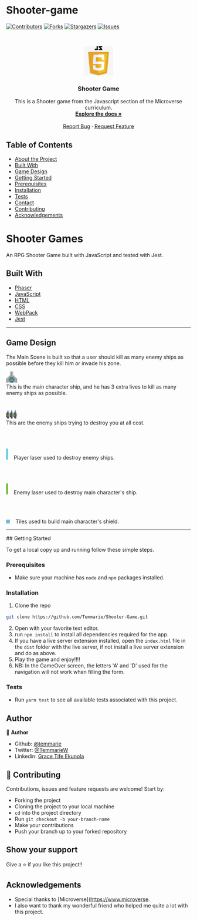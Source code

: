 # Shooter-game


<!--
*** Thanks for checking out this README Template. If you have a suggestion that would
*** make this better, please fork the repo and create a pull request or simply open
*** an issue with the tag "enhancement".
*** Thanks again! Now go create something AMAZING! :D
-->

<!-- PROJECT SHIELDS -->
<!--
*** I'm using markdown "reference style" links for readability.
*** Reference links are enclosed in brackets [ ] instead of parentheses ( ).
*** See the bottom of this document for the declaration of the reference variables
*** for contributors-url, forks-url, etc. This is an optional, concise syntax you may use.
*** https://www.markdownguide.org/basic-syntax/#reference-style-links
-->
[![Contributors][contributors-shield]][contributors-url]
[![Forks][forks-shield]][forks-url]
[![Stargazers][stars-shield]][stars-url]
[![Issues][issues-shield]][issues-url]

<!-- PROJECT LOGO -->
<br />
<p align="center">
  <a href="https://github.com/Temmarie/Shooter-game/tree/feature">
    <img src="https://github.com/Temmarie/Todo-list-app/blob/feature/src/images/JS.jpg" alt="Logo" width="80" height="80">
  </a>

  <h3 align="center">Shooter Game</h3>

  <p align="center">
    This is a Shooter game from the Javascript section of the Microverse curriculum.
    <br />
    <a href="https://github.com/Temmarie/Shooter-game"><strong>Explore the docs »</strong></a>
    <br />
    <br />
    <a href="https://github.com/Temmarie/Shooter-game/issues">Report Bug</a>
    ·
    <a href="https://github.com/Temmarie/Shooter-game/issues">Request Feature</a>
  </p>
</p>

<!-- TABLE OF CONTENTS -->
## Table of Contents

* [About the Project](#about-the-project)
* [Built With](#built-with)
* [Game Design](#game-design)
* [Getting Started](#getting-started)
* [Prerequisites](#prerequisites)
* [Installation](#installation)
* [Tests](#tests)
* [Contact](#Authors)
* [Contributing](#contributing)
* [Acknowledgements](#acknowledgements)

# Shooter Games
An RPG Shooter Game built with JavaScript and tested with Jest.


## Built With

* [Phaser](http://phaser.io/)
* [JavaScript](https://en.wikipedia.org/wiki/JavaScript)
* [HTML](https://en.wikipedia.org/wiki/HTML)
* [CSS](https://en.wikipedia.org/wiki/Cascading_Style_Sheets)
* [WebPack](https://webpack.js.org/)
* [Jest](https://jestjs.io/docs/en/getting-started)

<hr>


## Game Design
The Main Scene is built so that a user should kill as many enemy ships as possible before they kill him or invade his zone.

<img src="./assets/images/sprPlayer.png" alt="Logo" width="30" height="30"> <br>
This is the main character ship, and he has 3 extra lives to kill as many enemy ships as possible.
<br>
<br>

<img src="./assets/images/sprEnemy0.png" alt="Logo" width="30" height="30"> <br>
This are the enemy ships trying to destroy you at all cost.

<br>
<br>

<img src="./assets/images/sprLaserPlayer.png" alt="Logo" width="5" height="30"> &nbsp;&nbsp; Player laser used to destroy enemy ships.

<br>
<br>

<img src="./assets/images/sprLaserEnemy.png" alt="Logo" width="5" height="30"> &nbsp;&nbsp; Enemy laser used to destroy main character's ship.

<br>
<br>

<img src="./assets/images/sprShieldTile.png" alt="Logo" width="10" height="10"> &nbsp;&nbsp; Tiles used to build main character's shield. 
<hr>
<!-- GETTING STARTED -->
## Getting Started

To get a local copy up and running follow these simple steps.

### Prerequisites
- Make sure your machine has `node` and `npm` packages installed.

### Installation
 
1. Clone the repo
```sh
git clone https://github.com/Temmarie/Shooter-Game.git
```
2. Open with your favorite text editor.
3. run `npm install` to install all dependencies required for the app.
4. If you have a live server extension installed, open the `index.html` file in the `dist` folder with the live server, if not install a live server extension and do as above.
5. Play the game and enjoy!!!!
6. NB: In the GameOver screen, the letters 'A' and 'D' used for the navigation will not work when filling the form.


### Tests
- Run `yarn test` to see all available tests associated with this project.


## Author
👤 **Author**

- Github: [@temmarie](https://github.com/temmarie)
- Twitter: [@TemmarieW](https://twitter.com/TemmarieW)
- Linkedin: [Grace Tife Ekunola](https://www.linkedin.com/in/ekunola-grace/)

## 🤝 Contributing

Contributions, issues and feature requests are welcome! Start by:
* Forking the project
* Cloning the project to your local machine
* `cd` into the project directory
* Run `git checkout -b your-branch-name`
* Make your contributions
* Push your branch up to your forked repository



## Show your support

Give a ⭐️ if you like this project!!

## Acknowledgements
- Special thanks to [Microverse](https://www.microverse.
- I also want to thank my wonderful friend who helped me quite a lot with this project.


<!-- MARKDOWN LINKS & IMAGES -->
<!-- https://www.markdownguide.org/basic-syntax/#reference-style-links -->
[contributors-shield]: https://img.shields.io/github/contributors/temmarie/shooter-game.svg?style=flat-square
[contributors-url]: https://github.com/temmarie/shooter-game/graphs/contributors
[forks-shield]: https://img.shields.io/github/forks/temmarie/shooter-game.svg?style=flat-square
[forks-url]: https://github.com/temmarie/shooter-game/network/members
[stars-shield]: https://img.shields.io/github/stars/temmarie/shooter-game.svg?style=flat-square
[stars-url]: https://github.com/temmarie/shooter-game/stargazers
[issues-shield]: https://img.shields.io/github/issues/temmarie/shooter-game.svg?style=flat-square
[issues-url]: https://github.com/temmarie/shooter-game/issues


